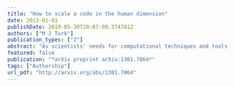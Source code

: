```yaml
---
title: "How to scale a code in the human dimension"
date: 2013-01-01
publishDate: 2019-05-30T20:07:09.374781Z
authors: ["M J Turk"]
publication_types: ["2"]
abstract: "As scientists' needs for computational techniques and tools grow, they cease to be supportable by software developed in isolation. In many cases, these needs are being met by communities of practice, where software is developed by domain scientists to reach …"
featured: false
publication: "*arXiv preprint arXiv:1301.7064*"
tags: ["Authorship"]
url_pdf: "http://arxiv.org/abs/1301.7064"
---
```


